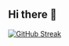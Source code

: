 ## Hi there 👋

<!--
**cxdemxn/cxdemxn** is a ✨ _special_ ✨ repository because its `README.md` (this file) appears on your GitHub profile.

Here are some ideas to get you started:

- 🔭 .tired of workin on myself, so i'll be unapologetically insane
- 🌱 I’m currently learning the way of the water
- 👯 I’m looking to collaborate on anything



-->

[![GitHub Streak](https://streak-stats.demolab.com?user=cxdemxn&theme=transparent&hide_border=true&border_radius=50&exclude_days=Sun)](https://git.io/streak-stats)
